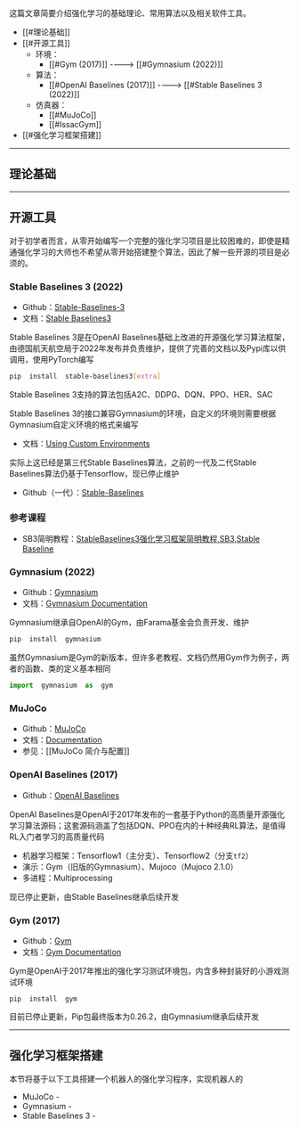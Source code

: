 这篇文章简要介绍强化学习的基础理论、常用算法以及相关软件工具。

+ [[#理论基础]]
+ [[#开源工具]]
	+ 环境：
		+ [[#Gym (2017)]] ----> [[#Gymnasium (2022)]]
	+ 算法：
		+ [[#OpenAI Baselines (2017)]]  ----> [[#Stable Baselines 3 (2022)]]
	+ 仿真器：
		+ [[#MuJoCo]]
		+ [[#IssacGym]]
+ [[#强化学习框架搭建]]

---
## 理论基础





---
## 开源工具

对于初学者而言，从零开始编写一个完整的强化学习项目是比较困难的，即使是精通强化学习的大师也不希望从零开始搭建整个算法，因此了解一些开源的项目是必须的。

### Stable Baselines 3 (2022)

+ Github：[Stable-Baselines-3](https://github.com/DLR-RM/stable-baselines3)
+ 文档：[Stable Baselines3](https://stable-baselines3.readthedocs.io/en/master/)

Stable Baselines 3是在OpenAI Baselines基础上改进的开源强化学习算法框架，由德国航天航空局于2022年发布并负责维护，提供了完善的文档以及Pypi库以供调用，使用PyTorch编写

```bash
pip  install  stable-baselines3[extra]
```

Stable Baselines 3支持的算法包括A2C、DDPG、DQN、PPO、HER、SAC

Stable Baselines 3的接口兼容Gymnasium的环境，自定义的环境则需要根据Gymnasium自定义环境的格式来编写

+ 文档：[Using Custom Environments](https://stable-baselines3.readthedocs.io/en/master/guide/custom_env.html)

实际上这已经是第三代Stable Baselines算法，之前的一代及二代Stable Baselines算法仍基于Tensorflow，现已停止维护

+ Github（一代）：[Stable-Baselines](https://github.com/hill-a/stable-baselines)

### 参考课程

+ SB3简明教程：[StableBaselines3强化学习框架简明教程,SB3,Stable Baseline](https://www.bilibili.com/video/BV1ty4y197JE?p=1)


### Gymnasium (2022)

+ Github：[Gymnasium](https://github.com/Farama-Foundation/Gymnasium)
+ 文档：[Gymnasium Documentation](https://gymnasium.farama.org/index.html)

Gymnasium继承自OpenAI的Gym，由Farama基金会负责开发、维护

```bash
pip  install  gymnasium
```

虽然Gymnasium是Gym的新版本，但许多老教程、文档仍然用Gym作为例子，两者的函数、类的定义基本相同

```python
import  gymnasium  as  gym
```


### MuJoCo 

+ Github：[MuJoCo](https://github.com/google-deepmind/mujoco/releases)
+ 文档：[Documentation](https://mujoco.readthedocs.io/en/stable/overview.html)
+ 参见：[[MuJoCo 简介与配置]]


### OpenAI Baselines (2017)

+ Github：[OpenAI Baselines](https://github.com/openai/baselines)

OpenAI Baselines是OpenAI于2017年发布的一套基于Python的高质量开源强化学习算法源码；这套源码涵盖了包括DQN、PPO在内的十种经典RL算法，是值得RL入门者学习的高质量代码

+ 机器学习框架：Tensorflow1（主分支）、Tensorflow2（分支`tf2`）
+ 演示：Gym（旧版的Gymnasium）、Mujoco（Mujoco 2.1.0）
+ 多进程：Multiprocessing

现已停止更新，由Stable Baselines继承后续开发


### Gym (2017)

+ Github：[Gym](https://github.com/openai/gym)
+ 文档：[Gym Documentation](https://www.gymlibrary.dev/index.html)

Gym是OpenAI于2017年推出的强化学习测试环境包，内含多种封装好的小游戏测试环境

```
pip  install  gym
```

目前已停止更新，Pip包最终版本为0.26.2，由Gymnasium继承后续开发


---
## 强化学习框架搭建

本节将基于以下工具搭建一个机器人的强化学习程序，实现机器人的

+ MuJoCo - 
+ Gymnasium - 
+ Stable Baselines 3 - 
